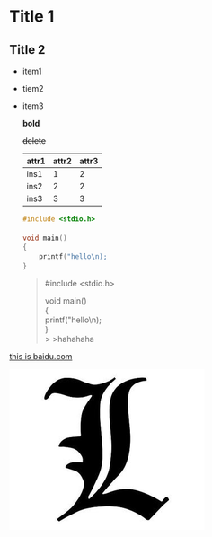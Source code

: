 # Title 1
## Title 2

- item1
- tiem2
- item3
  
  **bold**

  ~~delete~~

  attr1 | attr2| attr3
  ---|---|---|
  ins1 | 1 |2
  ins2 |2|2
  ins3 | 3|3

  ```C
  #include <stdio.h>

  void main()
  {
      printf("hello\n);
  }
  ```

  >#include <stdio.h>
  >
  >void main()<br>
  >{ <br>
  >    printf("hello\n); <br>
  >} <br>
       > >hahahaha


[this is baidu.com](http://www.baidu.com)

![This is a pic](./L.jpg)

